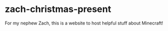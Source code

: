 # zach-christmas-present
For my nephew Zach, this is a website to host helpful stuff about Minecraft!
